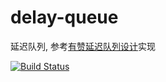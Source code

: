 # delay-queue
延迟队列, 参考[有赞延迟队列设计](http://tech.youzan.com/queuing_delay/)实现

[![Build Status](https://travis-ci.org/ouqiang/delqy-queue.png)](https://travis-ci.org/ouqiang/delay-queue)
